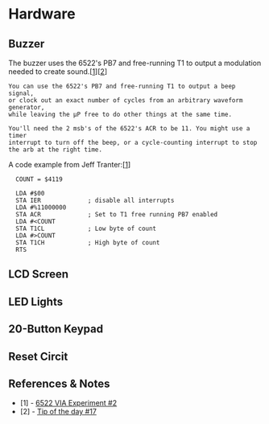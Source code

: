 # Hardware

## Buzzer

The buzzer uses the 6522's PB7 and free-running T1 to output a modulation needed to create sound.[[1](#ref1)][[2](#ref2)]

```
You can use the 6522's PB7 and free-running T1 to output a beep signal,
or clock out an exact number of cycles from an arbitrary waveform generator,
while leaving the µP free to do other things at the same time.

You'll need the 2 msb's of the 6522's ACR to be 11. You might use a timer
interrupt to turn off the beep, or a cycle-counting interrupt to stop
the arb at the right time.
```

A code example from Jeff Tranter:[[1](#ref1)]

```
  COUNT = $4119
      
  LDA #$00
  STA IER             ; disable all interrupts
  LDA #%11000000
  STA ACR             ; Set to T1 free running PB7 enabled
  LDA #<COUNT
  STA T1CL            ; Low byte of count
  LDA #>COUNT
  STA T1CH            ; High byte of count
  RTS
```

## LCD Screen

## LED Lights

## 20-Button Keypad

## Reset Circit

## References & Notes

* <span id="ref1"/>[1] - [6522 VIA Experiment #2](http://jefftranter.blogspot.com/2012/03/6522-via-experiment-2.html)
* <span id="ref2"/>[2] - [Tip of the day #17](http://forum.6502.org/viewtopic.php?f=7&t=342&start=17)
